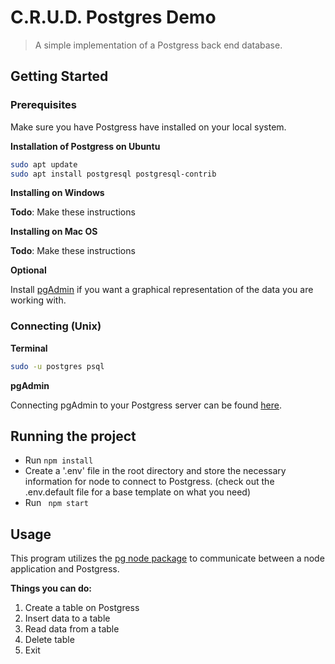 # C.R.U.D. Postgres Demo
>  A simple implementation of a Postgress back end database.



## Getting Started

### Prerequisites

Make sure you have Postgress have installed on your local system.

**Installation of Postgress on Ubuntu**

```bash
sudo apt update
sudo apt install postgresql postgresql-contrib
```

**Installing on Windows**

**Todo**: Make these instructions

**Installing on Mac OS**

**Todo**: Make these instructions

**Optional**

Install [pgAdmin](https://www.pgadmin.org) if you want a graphical representation of the data you are working with.

### Connecting (Unix)

**Terminal**

```bash
sudo -u postgres psql
```

**pgAdmin**

Connecting pgAdmin to your Postgress server can be found [here](http://www.postgresqltutorial.com/connect-to-postgresql-database/).

## Running the project

* Run ```npm install ```
* Create a '.env' file in the root directory and store the necessary information for node to connect to Postgress. (check out the .env.default file for a base template on what you need)
* Run ``` npm start```

## Usage

This program utilizes the [pg node package](https://www.npmjs.com/package/pg) to communicate between a node application and Postgress. 

**Things you can do:**

1. Create a table on Postgress
2. Insert data to a table
3. Read data from a table
4. Delete table
5. Exit